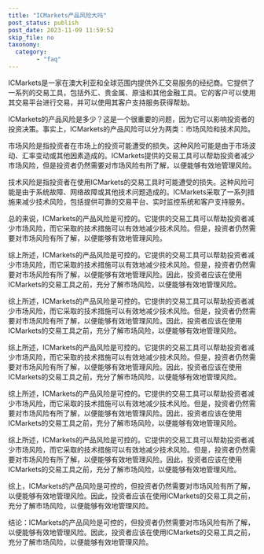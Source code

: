 ```yaml
---
title: "ICMarkets产品风险大吗"
post_status: publish
post_date: 2023-11-09 11:59:52
skip_file: no
taxonomy:
  category:
        - "faq"
---
```


ICMarkets是一家在澳大利亚和全球范围内提供外汇交易服务的经纪商。它提供了一系列的交易工具，包括外汇、贵金属、原油和其他金融工具。它的客户可以使用其交易平台进行交易，并可以使用其客户支持服务获得帮助。

ICMarkets的产品风险是多少？这是一个很重要的问题，因为它可以影响投资者的投资决策。事实上，ICMarkets的产品风险可以分为两类：市场风险和技术风险。

市场风险是指投资者在市场上的投资可能遭受的损失。这种风险可能是由于市场波动、汇率变动或其他因素造成的。ICMarkets提供的交易工具可以帮助投资者减少市场风险，但是投资者仍然需要对市场风险有所了解，以便能够有效地管理风险。

技术风险是指投资者在使用ICMarkets的交易工具时可能遭受的损失。这种风险可能是由于系统故障、网络故障或其他技术问题造成的。ICMarkets采取了一系列措施来减少技术风险，包括提供可靠的交易平台、实时监控系统和客户支持服务。

总的来说，ICMarkets的产品风险是可控的。它提供的交易工具可以帮助投资者减少市场风险，而它采取的技术措施可以有效地减少技术风险。但是，投资者仍然需要对市场风险有所了解，以便能够有效地管理风险。

综上所述，ICMarkets的产品风险是可控的。它提供的交易工具可以帮助投资者减少市场风险，而它采取的技术措施可以有效地减少技术风险。但是，投资者仍然需要对市场风险有所了解，以便能够有效地管理风险。因此，投资者应该在使用ICMarkets的交易工具之前，充分了解市场风险，以便能够有效地管理风险。

综上所述，ICMarkets的产品风险是可控的。它提供的交易工具可以帮助投资者减少市场风险，而它采取的技术措施可以有效地减少技术风险。但是，投资者仍然需要对市场风险有所了解，以便能够有效地管理风险。因此，投资者应该在使用ICMarkets的交易工具之前，充分了解市场风险，以便能够有效地管理风险。

综上所述，ICMarkets的产品风险是可控的。它提供的交易工具可以帮助投资者减少市场风险，而它采取的技术措施可以有效地减少技术风险。但是，投资者仍然需要对市场风险有所了解，以便能够有效地管理风险。因此，投资者应该在使用ICMarkets的交易工具之前，充分了解市场风险，以便能够有效地管理风险。

综上所述，ICMarkets的产品风险是可控的。它提供的交易工具可以帮助投资者减少市场风险，而它采取的技术措施可以有效地减少技术风险。但是，投资者仍然需要对市场风险有所了解，以便能够有效地管理风险。因此，投资者应该在使用ICMarkets的交易工具之前，充分了解市场风险，以便能够有效地管理风险。

综上所述，ICMarkets的产品风险是可控的。它提供的交易工具可以帮助投资者减少市场风险，而它采取的技术措施可以有效地减少技术风险。但是，投资者仍然需要对市场风险有所了解，以便能够有效地管理风险。因此，投资者应该在使用ICMarkets的交易工具之前，充分了解市场风险，以便能够有效地管理风险。

综上，ICMarkets的产品风险是可控的，但投资者仍然需要对市场风险有所了解，以便能够有效地管理风险。因此，投资者应该在使用ICMarkets的交易工具之前，充分了解市场风险，以便能够有效地管理风险。

结论：ICMarkets的产品风险是可控的，但投资者仍然需要对市场风险有所了解，以便能够有效地管理风险。因此，投资者应该在使用ICMarkets的交易工具之前，充分了解市场风险，以便能够有效地管理风险。
